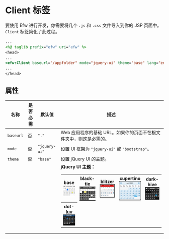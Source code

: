# Client 标签

要使用 Efw 进行开发，你需要将几个 `.js` 和 `.css` 文件导入到你的 JSP 页面中。`Client` 标签简化了此过程。

```jsp
...
<%@ taglib prefix="efw" uri="efw" %>
<head>
...
<efw:Client baseurl="/appfolder" mode="jquery-ui" theme="base" lang="en" /> // efw:client 或 efw:CLIENT
...
</head>
```
## 属性

| 名称 | 是否必需 | 默认值 | 描述 |
|---|---|---|---|
| `baseurl` | 否 | `"."` | Web 应用程序的基础 URL。如果你的页面不在根文件夹中，则这是必需的。 |
| `mode` | 否 | `"jquery-ui"` | 设置 UI 框架为 `"jquery-ui"` 或 `"bootstrap"`。 |
| `theme` | 否 | `"base"` | 设置 jQuery UI 的主题。 |
|  |  |  | **jQuery UI 主题：**<br><table><tr><th>base<br>![Base Theme](../img/themes/base.png)</th><th>black-tie<br>![Black Tie Theme](../img/themes/black-tie.png)</th><th>blitzer<br>![Blitzer Theme](../img/themes/blitzer.png)</th><th>cupertino<br>![Cupertino Theme](../img/themes/cupertino.png)</th><th>dark-hive<br>![Dark Hive Theme](../img/themes/dark-hive.png)</th></tr><tr><th>dot-luv<br>![Dot Luv Theme](../img/themes/dot-luv.png)</th>
